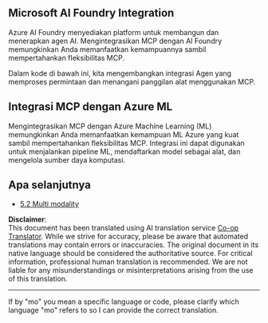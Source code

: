 <!--
CO_OP_TRANSLATOR_METADATA:
{
  "original_hash": "33daea2e41ef7635cf13c41d6a3ea773",
  "translation_date": "2025-06-12T23:14:57+00:00",
  "source_file": "05-AdvancedTopics/mcp-integration/README.md",
  "language_code": "mo"
}
-->
## Microsoft AI Foundry Integration

Azure AI Foundry menyediakan platform untuk membangun dan menerapkan agen AI. Mengintegrasikan MCP dengan AI Foundry memungkinkan Anda memanfaatkan kemampuannya sambil mempertahankan fleksibilitas MCP.

Dalam kode di bawah ini, kita mengembangkan integrasi Agen yang memproses permintaan dan menangani panggilan alat menggunakan MCP.

## Integrasi MCP dengan Azure ML

Mengintegrasikan MCP dengan Azure Machine Learning (ML) memungkinkan Anda memanfaatkan kemampuan ML Azure yang kuat sambil mempertahankan fleksibilitas MCP. Integrasi ini dapat digunakan untuk menjalankan pipeline ML, mendaftarkan model sebagai alat, dan mengelola sumber daya komputasi.

## Apa selanjutnya

- [5.2 Multi modality](../mcp-multi-modality/README.md)

**Disclaimer**:  
This document has been translated using AI translation service [Co-op Translator](https://github.com/Azure/co-op-translator). While we strive for accuracy, please be aware that automated translations may contain errors or inaccuracies. The original document in its native language should be considered the authoritative source. For critical information, professional human translation is recommended. We are not liable for any misunderstandings or misinterpretations arising from the use of this translation.

---

If by "mo" you mean a specific language or code, please clarify which language "mo" refers to so I can provide the correct translation.